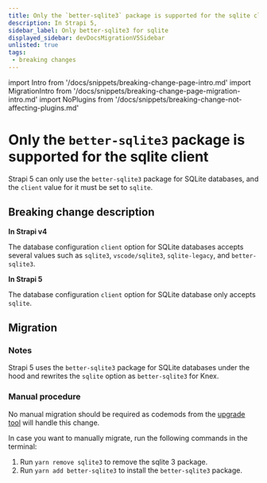 ```yaml
---
title: Only the `better-sqlite3` package is supported for the sqlite client
description: In Strapi 5, 
sidebar_label: Only better-sqlite3 for sqlite 
displayed_sidebar: devDocsMigrationV5Sidebar
unlisted: true
tags:
 - breaking changes
---
```


import Intro from '/docs/snippets/breaking-change-page-intro.md'
import MigrationIntro from '/docs/snippets/breaking-change-page-migration-intro.md'
import NoPlugins from '/docs/snippets/breaking-change-not-affecting-plugins.md'

# Only the `better-sqlite3` package is supported for the sqlite client

Strapi 5 can only use the `better-sqlite3` package for SQLite databases, and the `client` value for it must be set to `sqlite`.

<Intro />

<NoPlugins/>

## Breaking change description

<SideBySideContainer>

<SideBySideColumn>

**In Strapi v4**

The database configuration `client` option for SQLite databases accepts several values such as `sqlite3`, `vscode/sqlite3`, `sqlite-legacy`, and `better-sqlite3`.

</SideBySideColumn>

<SideBySideColumn>

**In Strapi 5**

The database configuration `client` option for SQLite database only accepts `sqlite`.

</SideBySideColumn>

</SideBySideContainer>

## Migration

<MigrationIntro />

### Notes

Strapi 5 uses the `better-sqlite3` package for SQLite databases under the hood and rewrites the `sqlite` option as `better-sqlite3` for Knex.

### Manual procedure

No manual migration should be required as codemods from the [upgrade tool](/dev-docs/upgrade-tool) will handle this change.

In case you want to manually migrate, run the following commands in the terminal:

1. Run `yarn remove sqlite3` to remove the sqlite 3 package.
2. Run `yarn add better-sqlite3` to install the `better-sqlite3` package.
